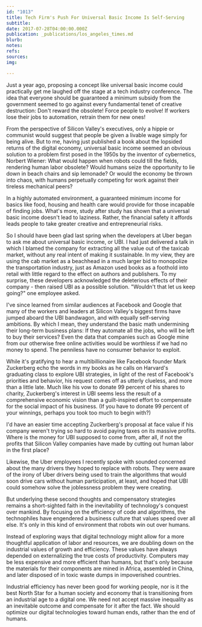 ```yaml
---
id: "1013"
title: Tech Firm's Push For Universal Basic Income Is Self-Serving
subtitle: 
date: 2017-07-28T04:00:00.000Z
publication: _publications/los_angeles_times.md
blurb: 
notes: 
refs: 
sources: 
img: 

---
```

Just a year ago, proposing a concept like universal basic income could practically get me laughed off the stage at a tech industry conference. The idea that everyone should be guaranteed a minimum subsidy from the government seemed to go against every fundamental tenet of creative destruction: Don't reward the obsolete! Force people to evolve! If workers lose their jobs to automation, retrain them for new ones!

From the perspective of Silicon Valley's executives, only a hippie or communist would suggest that people be given a livable wage simply for being alive. But to me, having just published a book about the lopsided returns of the digital economy, universal basic income seemed an obvious solution to a problem first posed in the 1950s by the inventor of cybernetics, Norbert Wiener: What would happen when robots could till the fields, rendering human labor obsolete? Would humans seize the opportunity to lie down in beach chairs and sip lemonade? Or would the economy be thrown into chaos, with humans perpetually competing for work against their tireless mechanical peers?

In a highly automated environment, a guaranteed minimum income for basics like food, housing and health care would provide for those incapable of finding jobs. What's more, study after study has shown that a universal basic income doesn't lead to laziness. Rather, the financial safety it affords leads people to take greater creative and entrepreneurial risks.

So I should have been glad last spring when the developers at Uber began to ask me about universal basic income, or UBI. I had just delivered a talk in which I blamed the company for extracting all the value out of the taxicab market, without any real intent of making it sustainable. In my view, they are using the cab market as a beachhead in a much larger bid to monopolize the transportation industry, just as Amazon used books as a foothold into retail with little regard to the effect on authors and publishers. To my surprise, these developers acknowledged the deleterious effects of their company - then raised UBI as a possible solution. "Wouldn't that let us keep going?" one employee asked.

I've since learned from similar audiences at Facebook and Google that many of the workers and leaders at Silicon Valley's biggest firms have jumped aboard the UBI bandwagon, and with equally self-serving ambitions. By which I mean, they understand the basic math undermining their long-term business plans: If they automate all the jobs, who will be left to buy their services? Even the data that companies such as Google mine from our otherwise free online activities would be worthless if we had no money to spend. The penniless have no consumer behavior to exploit.

While it's gratifying to hear a multibillionaire like Facebook founder Mark Zuckerberg echo the words in my books as he calls on Harvard's graduating class to explore UBI strategies, in light of the rest of Facebook's priorities and behavior, his request comes off as utterly clueless, and more than a little late. Much like his vow to donate 99 percent of his shares to charity, Zuckerberg's interest in UBI seems less the result of a comprehensive economic vision than a guilt-inspired effort to compensate for the social impact of his business. (If you have to donate 99 percent of your winnings, perhaps you took too much to begin with?)

I'd have an easier time accepting Zuckerberg's proposal at face value if his company weren't trying so hard to avoid paying taxes on its massive profits. Where is the money for UBI supposed to come from, after all, if not the profits that Silicon Valley companies have made by cutting out human labor in the first place?

Likewise, the Uber employees I recently spoke with sounded concerned about the many drivers they hoped to replace with robots. They were aware of the irony of Uber drivers being used to train the algorithms that would soon drive cars without human participation, at least, and hoped that UBI could somehow solve the joblessness problem they were creating.

But underlying these second thoughts and compensatory strategies remains a short-sighted faith in the inevitability of technology's conquest over mankind. By focusing on the efficiency of code and algorithms, the technophiles have engendered a business culture that values speed over all else. It's only in this kind of environment that robots win out over humans.

Instead of exploring ways that digital technology might allow for a more thoughtful application of labor and resources, we are doubling down on the industrial values of growth and efficiency. These values have always depended on externalizing the true costs of productivity. Computers may be less expensive and more efficient than humans, but that's only because the materials for their components are mined in Africa, assembled in China, and later disposed of in toxic waste dumps in impoverished countries.

Industrial efficiency has never been good for working people, nor is it the best North Star for a human society and economy that is transitioning from an industrial age to a digital one. We need not accept massive inequality as an inevitable outcome and compensate for it after the fact. We should optimize our digital technologies toward human ends, rather than the end of humans.